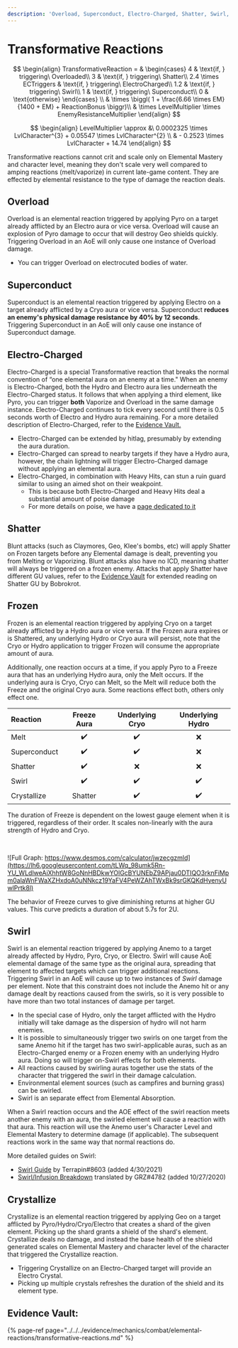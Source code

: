 ```yaml
---
description: 'Overload, Superconduct, Electro-Charged, Shatter, Swirl, and Crystallize.'
---
```


# Transformative Reactions

$$
\begin{align}
TransformativeReaction = &
\begin{cases}
4 & \text{if, } triggering\ Overloaded\\
3 & \text{if, } triggering\ Shatter\\
2.4 \times ECTriggers & \text{if, } triggering\ ElectroCharged\\
1.2 & \text{if, } triggering\ Swirl\\
1 & \text{if, } triggering\ Superconduct\\
0 & \text{otherwise}
\end{cases}
\\
& \times \biggl( 1 + \frac{6.66 \times EM}{1400 + EM} + ReactionBonus \biggr)\\
& \times LevelMultiplier \times EnemyResistanceMultiplier
\end{align}
$$

$$
\begin{align}
LevelMultiplier \approx &\ 0.0002325 \times LvlCharacter^{3} + 0.05547 \times LvlCharacter^{2} \\
& - 0.2523 \times LvlCharacter + 14.74
\end{align}
$$

Transformative reactions cannot crit and scale only on Elemental Mastery and character level, meaning they don't scale very well compared to amping reactions \(melt/vaporize\) in current late-game content. They are effected by elemental resistance to the type of damage the reaction deals.

## **Overload**

Overload is an elemental reaction triggered by applying Pyro on a target already afflicted by an Electro aura or vice versa. Overload will cause an explosion of Pyro damage to occur that will destroy Geo shields quickly. Triggering Overload in an AoE will only cause one instance of Overload damage.

* You can trigger Overload on electrocuted bodies of water.

## **Superconduct**

Superconduct is an elemental reaction triggered by applying Electro on a target already afflicted by a Cryo aura or vice versa. Superconduct **reduces an enemy's physical damage resistance by 40% by 12 seconds**. Triggering Superconduct in an AoE will only cause one instance of Superconduct damage.

## Electro-Charged

Electro-Charged is a special Transformative reaction that breaks the normal convention of “one elemental aura on an enemy at a time." When an enemy is Electro-Charged, both the Hydro and Electro aura lies underneath the Electro-Charged status. It follows that when applying a third element, like Pyro, you can trigger **both** Vaporize and Overload in the same damage instance. Electro-Charged continues to tick every second until there is 0.5 seconds worth of Electro and Hydro aura remaining. For a more detailed description of Electro-Charged, refer to the [Evidence Vault.](https://library.keqingmains.com/evidence/mechanics/combat/elemental-reactions/transformative-reactions#electrocharged)

* Electro-Charged can be extended by hitlag, presumably by extending the aura duration.
* Electro-Charged can spread to nearby targets if they have a Hydro aura, however, the chain lightning will trigger Electro-Charged damage without applying an elemental aura.
* Electro-Charged, in combination with Heavy Hits, can stun a ruin guard similar to using an aimed shot on their weakpoint.
  * This is because both Electro-Charged and Heavy Hits deal a substantial amount of poise damage
  * For more details on poise, we have a [page dedicated to it](../poise.md)

## Shatter

Blunt attacks \(such as Claymores, Geo, Klee's bombs, etc\) will apply Shatter on Frozen targets before any Elemental damage is dealt, preventing you from Melting or Vaporizing. Blunt attacks also have no ICD, meaning shatter will always be triggered on a frozen enemy. Attacks that apply Shatter have different GU values, refer to the [Evidence Vault](https://library.keqingmains.com/evidence/mechanics/combat/elemental-reactions/transformative-reactions#various-gu-values-of-shatter-based-on-different-types-of-attacks) for extended reading on Shatter GU by Bobrokrot.

## Frozen

Frozen is an elemental reaction triggered by applying Cryo on a target already afflicted by a Hydro aura or vice versa. If the Frozen aura expires or is Shattered, any underlying Hydro or Cryo aura will persist, note that the Cryo or Hydro application to trigger Frozen will consume the appropriate amount of aura.

Additionally, one reaction occurs at a time, if you apply Pyro to a Freeze aura that has an underlying Hydro aura, only the Melt occurs. If the underlying aura is Cryo, Cryo can Melt, so the Melt will reduce both the Freeze and the original Cryo aura. Some reactions effect both, others only effect one.

| Reaction | Freeze Aura | Underlying Cryo | Underlying Hydro |
| :--- | :---: | :---: | :---: |
| Melt | ✔️ | ✔️ | ❌ |
| Superconduct | ✔️ | ✔️ | ❌ |
| Shatter | ✔️ | ❌ | ❌ |
| Swirl | ✔️ | ✔️ | ✔️ |
| Crystallize | Shatter | ✔️ | ✔️ |

The duration of Freeze is dependent on the lowest gauge element when it is triggered, regardless of their order. It scales non-linearly with the aura strength of Hydro and Cryo.

‌

![Full Graph: https://www.desmos.com/calculator/jwzecgzmld](https://lh6.googleusercontent.com/tLWq_98umk5Rn-YU_WLdlweAiXhhtW8GoNnHBDkwYOlGcBYUNEbZ9APjau0DTIQO3rknFiMpm0alaWnFWaXZHxdoA0uNNkcz19YaFV4PeWZAhTWxBk9srGKQKdHyenyUwlPrtk8l)

The behavior of Freeze curves to give diminishing returns at higher GU values. This curve predicts a duration of about 5.7s for 2U.

## Swirl

Swirl is an elemental reaction triggered by applying Anemo to a target already affected by Hydro, Pyro, Cryo, or Electro. Swirl will cause AoE elemental damage of the same type as the original aura, spreading that element to affected targets which can trigger additional reactions. Triggering Swirl in an AoE will cause up to two instances of _Swirl_ damage per element. Note that this constraint does not include the Anemo hit or any damage dealt by reactions caused from the swirls, so it is very possible to have more than two total instances of damage per target.

* In the special case of Hydro, only the target afflicted with the Hydro initially will take damage as the dispersion of hydro will not harm enemies.
* It is possible to simultaneously trigger two swirls on one target from the same Anemo hit if the target has two swirl-applicable auras, such as an Electro-Charged enemy or a Frozen enemy with an underlying Hydro aura. Doing so will trigger on-Swirl effects for both elements.
* All reactions caused by swirling auras together use the stats of the character that triggered the swirl in their damage calculation.
* Environmental element sources \(such as campfires and burning grass\) can be swirled.
* Swirl is an separate effect from Elemental Absorption.

When a Swirl reaction occurs and the AOE effect of the swirl reaction meets another enemy with an aura, the swirled element will cause a reaction with that aura. This reaction will use the Anemo user's Character Level and Elemental Mastery to determine damage \(if applicable\). The subsequent reactions work in the same way that normal reactions do.

More detailed guides on Swirl:
* [Swirl Guide](https://docs.google.com/document/d/1Tk-nSE8mnwrPadFVtpBcV3iAeiI6LFwBSwRwpOArOn8/edit?usp=sharing) by Terrapin#8603 (added 4/30/2021)
* [Swirl/Infusion Breakdown](https://docs.google.com/document/u/2/d/e/2PACX-1vTmyp3qURxKBmWLSmpCZxDZkVqOd8NGkN3Qpozw_CkDVK0_N9I6bH5rNbDu5Bc62FLi3Ur6WrlWl37L/pub) translated by GRZ#4782 (added 10/27/2020)

## Crystallize

Crystallize is an elemental reaction triggered by applying Geo on a target afflicted by Pyro/Hydro/Cryo/Electro that creates a shard of the given element. Picking up the shard grants a shield of the shard's element. Crystallize deals no damage, and instead the base health of the shield generated scales on Elemental Mastery and character level of the character that triggered the Crystallize reaction.

* Triggering Crystallize on an Electro-Charged target will provide an Electro Crystal.
* Picking up multiple crystals refreshes the duration of the shield and its element type.

## Evidence Vault:

{% page-ref page="../../../evidence/mechanics/combat/elemental-reactions/transformative-reactions.md" %}

